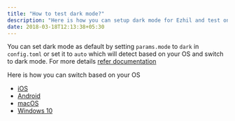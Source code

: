 ```yaml
---
title: "How to test dark mode?"
description: "Here is how you can setup dark mode for Ezhil and test on various OS like iOS, Android, macOS and Windows 10."
date: 2018-03-18T12:13:38+05:30
---
```


You can set dark mode as default by setting `params.mode` to `dark` in `config.toml` or set it to `auto` which will detect based on your OS and switch to dark mode. For more details [refer documentation](https://github.com/vividvilla/ezhil#configuration)

Here is how you can switch based on your OS

-   [iOS](https://www.howtogeek.com/440078/how-to-enable-dark-mode-on-your-iphone-and-ipad/)
-   [Android](https://9to5google.com/2018/12/17/android-dark-mode-theme-pie/)
-   [macOS](https://support.apple.com/en-in/HT208976)
-   [Windows 10](https://www.cnet.com/how-to/turn-on-the-dark-mode-in-windows-10/)
